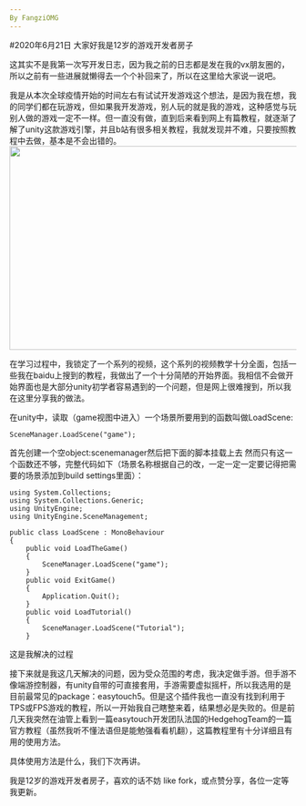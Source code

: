 ```yaml
---
By FangziOMG
---
```

#2020年6月21日
大家好我是12岁的游戏开发者房子

这其实不是我第一次写开发日志，因为我之前的日志都是发在我的vx朋友圈的，所以之前有一些进展就懒得去一个个补回来了，所以在这里给大家说一说吧。
   
我是从本次全球疫情开始的时间左右有试试开发游戏这个想法，是因为我在想，我的同学们都在玩游戏，但如果我开发游戏，别人玩的就是我的游戏，这种感觉与玩别人做的游戏一定不一样。但一直没有做，直到后来看到网上有篇教程，就逐渐了解了unity这款游戏引擎，并且b站有很多相关教程，我就发现并不难，只要按照教程中去做，基本是不会出错的。  
<img class="currentImg" id="currentImg" onload="alog &amp;&amp; alog('speed.set', 'c_firstPageComplete', +new Date); alog.fire &amp;&amp; alog.fire('mark');" src="https://timgsa.baidu.com/timg?image&amp;quality=80&amp;size=b9999_10000&amp;sec=1592878917671&amp;di=91e263d89d46959a793aa5bb0052cfc9&amp;imgtype=0&amp;src=http%3A%2F%2Fs2.dgtle.com%2Fforum%2F201310%2F14%2F152918rvdbvu8dk4ttu4fz.jpg" width="400" height="238.6666667" style="top: 259px; left: 157px; width: 600px; height: 358px; cursor: pointer;" log-rightclick="p=5.102">

在学习过程中，我锁定了一个系列的视频，这个系列的视频教学十分全面，包括一些我在baidu上搜到的教程，我做出了一个十分简陋的开始界面。我相信不会做开始界面也是大部分unity初学者容易遇到的一个问题，但是网上很难搜到，所以我在这里分享我的做法。

在unity中，读取（game视图中进入）一个场景所要用到的函数叫做LoadScene:
```text
SceneManager.LoadScene("game");
```
首先创建一个空object:scenemanager然后把下面的脚本挂载上去
然而只有这一个函数还不够，完整代码如下（场景名称根据自己的改，一定一定一定要记得把需要的场景添加到build settings里面）：
```text
using System.Collections;
using System.Collections.Generic;
using UnityEngine;
using UnityEngine.SceneManagement;

public class LoadScene : MonoBehaviour
{
    public void LoadTheGame()
    {
        SceneManager.LoadScene("game");
    }
    public void ExitGame()
    {
        Application.Quit();
    }
    public void LoadTutorial()
    {
        SceneManager.LoadScene("Tutorial");
    }
```
这是我解决的过程

接下来就是我这几天解决的问题，因为受众范围的考虑，我决定做手游。但手游不像端游控制器，有unity自带的可直接套用，手游需要虚拟摇杆，所以我选用的是目前最常见的package：easytouch5。但是这个插件我也一直没有找到利用于TPS或FPS游戏的教程，所以一开始我自己瞎整来着，结果想必是失败的。但是前几天我突然在油管上看到一篇easytouch开发团队法国的HedgehogTeam的一篇官方教程（虽然我听不懂法语但是能勉强看看机翻），这篇教程里有十分详细且有用的使用方法。

具体使用方法是什么，我们下次再讲。

我是12岁的游戏开发者房子，喜欢的话不妨 like fork，或点赞分享，各位一定等我更新。
